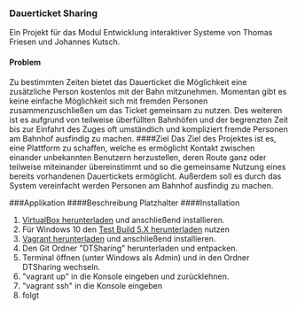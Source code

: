### Dauerticket Sharing
Ein Projekt für das Modul Entwicklung interaktiver Systeme von Thomas Friesen und Johannes Kutsch.
#### Problem
Zu bestimmten Zeiten bietet das Dauerticket die Möglichkeit eine zusätzliche Person
kostenlos mit der Bahn mitzunehmen. Momentan gibt es keine einfache Möglichkeit
sich mit fremden Personen zusammenzuschließen um das Ticket gemeinsam zu
nutzen. Des weiteren ist es aufgrund von teilweise überfüllten Bahnhöfen und der
begrenzten Zeit bis zur Einfahrt des Zuges oft umständlich und kompliziert fremde
Personen am Bahnhof ausfindig zu machen.
####Ziel
Das Ziel des Projektes ist es, eine Plattform zu schaffen, welche es ermöglicht Kontakt
zwischen einander unbekannten Benutzern herzustellen, deren Route ganz oder
teilweise miteinander übereinstimmt und so die gemeinsame Nutzung eines bereits
vorhandenen Dauertickets ermöglicht. Außerdem soll es durch das System
vereinfacht werden Personen am Bahnhof ausfindig zu machen.

###Applikation
####Beschreibung
Platzhalter
####Installation
1. [VirtualBox herunterladen](http://www.oracle.com/technetwork/server-storage/virtualbox/downloads/index.html) und anschließend installieren.
 1. Für Windows 10 den [Test Build 5.X herunterladen](https://www.virtualbox.org/wiki/Testbuilds) nutzen
2. [Vagrant herunterladen](https://www.vagrantup.com/downloads.html) und anschließend installieren.
3. Den Git Ordner "DTSharing" herunterladen und entpacken.
4. Terminal öffnen (unter Windows als Admin) und in den Ordner DTSharing wechseln.
5. "vagrant up" in die Konsole eingeben und zurücklehnen.
6. "vagrant ssh" in die Konsole eingeben
7. folgt

